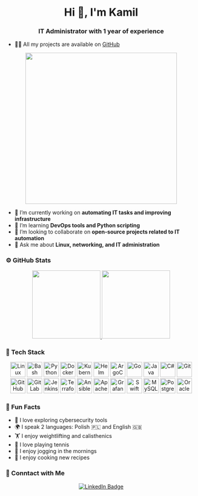 <h1 align="center">Hi 👋, I'm Kamil</h1>
<h3 align="center">IT Administrator with 1 year of experience</h3>

- 👨‍💻 All my projects are available on [GitHub](https://github.com/Kamilq99)

<p align="center">
  <img src="https://media.giphy.com/media/qgQUggAC3Pfv687qPC/giphy.gif" width="400">
</p>

- 🔭 I’m currently working on **automating IT tasks and improving infrastructure**
- 🌱 I’m learning **DevOps tools and Python scripting**
- 👯 I’m looking to collaborate on **open-source projects related to IT automation**
- 💬 Ask me about **Linux, networking, and IT administration**

### ⚙️ GitHub Stats

<p align="center">
  <a href="https://github.com/Kamilq99">
    <img height="180em" src="https://github-readme-stats.vercel.app/api?username=Kamilq99&show_icons=true&theme=algolia&include_all_commits=true&count_private=true"/>
    <img height="180em" src="https://github-readme-stats.vercel.app/api/top-langs/?username=Kamilq99&layout=compact&langs_count=8&theme=algolia"/>
  </a>
</p>

### 🧰 Tech Stack

<p align="center">
  <img src="https://cdn.jsdelivr.net/gh/devicons/devicon/icons/linux/linux-original.svg" height="40" alt="Linux"/>
  <img src="https://cdn.jsdelivr.net/gh/devicons/devicon/icons/bash/bash-original.svg" height="40" alt="Bash"/>
  <img src="https://cdn.jsdelivr.net/gh/devicons/devicon/icons/python/python-original.svg" height="40" alt="Python"/>
  <img src="https://cdn.jsdelivr.net/gh/devicons/devicon/icons/docker/docker-original.svg" height="40" alt="Docker"/>
  <img src="https://cdn.jsdelivr.net/gh/devicons/devicon/icons/kubernetes/kubernetes-plain.svg" height="40" alt="Kubernetes"/>
  <img src="https://cdn.jsdelivr.net/gh/devicons/devicon/icons/helm/helm-original.svg" height="40" alt="Helm"/>
  <img src="https://cdn.jsdelivr.net/gh/devicons/devicon/icons/argocd/argocd-original.svg" height="40" alt="ArgoCD"/>
  <img src="https://cdn.jsdelivr.net/gh/devicons/devicon/icons/go/go-original.svg" height="40" alt="Go"/>
  <img src="https://cdn.jsdelivr.net/gh/devicons/devicon/icons/java/java-original.svg" height="40" alt="Java"/>
  <img src="https://cdn.jsdelivr.net/gh/devicons/devicon/icons/csharp/csharp-original.svg" height="40" alt="C#"/>
  <img src="https://cdn.jsdelivr.net/gh/devicons/devicon/icons/git/git-original.svg" height="40" alt="Git"/>
  <img src="https://cdn.jsdelivr.net/gh/devicons/devicon/icons/github/github-original.svg" height="40" alt="GitHub"/>
  <img src="https://cdn.jsdelivr.net/gh/devicons/devicon/icons/gitlab/gitlab-original.svg" height="40" alt="GitLab"/>
  <img src="https://cdn.jsdelivr.net/gh/devicons/devicon/icons/jenkins/jenkins-original.svg" height="40" alt="Jenkins"/>
  <img src="https://cdn.jsdelivr.net/gh/devicons/devicon/icons/terraform/terraform-original.svg" height="40" alt="Terraform"/>
  <img src="https://cdn.jsdelivr.net/gh/devicons/devicon/icons/ansible/ansible-original.svg" height="40" alt="Ansible"/>
  <img src="https://cdn.jsdelivr.net/gh/devicons/devicon/icons/apachekafka/apachekafka-original.svg" height="40" alt="Apache Kafka"/>
  <img src="https://cdn.jsdelivr.net/gh/devicons/devicon/icons/grafana/grafana-original.svg" height="40" alt="Grafana"/>
  <img src="https://cdn.jsdelivr.net/gh/devicons/devicon/icons/swift/swift-original.svg" height="40" alt="Swift"/>
  <img src="https://cdn.jsdelivr.net/gh/devicons/devicon/icons/mysql/mysql-original.svg" height="40" alt="MySQL"/>
  <img src="https://cdn.jsdelivr.net/gh/devicons/devicon/icons/postgresql/postgresql-original.svg" height="40" alt="PostgreSQL"/>
  <img src="https://cdn.jsdelivr.net/gh/devicons/devicon/icons/oracle/oracle-original.svg" height="40" alt="Oracle Database"/>
</p>

### 🎉 Fun Facts

- 🔐 I love exploring cybersecurity tools
- 🌍 I speak 2 languages: Polish 🇵🇱 and English 🇬🇧
- 🏋️ I enjoy weightlifting and calisthenics
- 🎾 I love playing tennis
- 🏃 I enjoy jogging in the mornings
- 🍳 I enjoy cooking new recipes


### 🤝 Conntact with Me

<p align="center">
  <a href="https://www.linkedin.com/in/kamil-kielich-4a7a67241/">
    <img src="https://img.shields.io/badge/LinkedIn-Kamil%20Kielich-blue?style=flat&logo=linkedin" alt="LinkedIn Badge"/>
  </a>
</p>

